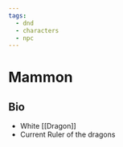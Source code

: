 ```yaml
---
tags:
  - dnd
  - characters
  - npc
---
```

# Mammon
## Bio
- White [[Dragon]]
- Current Ruler of the dragons